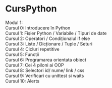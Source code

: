 # CursPython <br/>
Modul 1: <br />
Cursul 0: Introducere în Python <br/>
Cursul 1: Fișier Python / Variabile / Tipuri de date <br />
Cursul 2: Operatori / Condiționalul if else <br />
Cursul 3: Liste / Dicționare / Tuple / Seturi <br />
Cursul 4: Cicluri repetitive <br />
Cursul 5: Funcții <br />
Cursul 6: Programarea orientata obiect <br />
Cursul 7: Cei 4 piloni ai OOP <br />
Cursul 8: Selectori id/ nume/ link / css <br />
Cursul 9: Verificari cu unittest si waits <br />
Cursul 10: Alerts <br />

